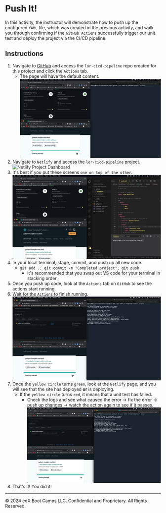 # Push It!

In this activity, the instructor will demonstrate how to push up the configured `YAML` file, which was created in the previous activity, and walk you through confirming if the `GitHub Actions` successfully trigger our unit test and deploy the project via the CI/CD pipeline.

## Instructions

1. Navigate to [GitHub](https://github.com/) and access the `lor-cicd-pipeline` repo created for this project and click the `Actions` tab.
   * The page will have the default content.
![GitHub Actions Page](./images/1-gh-action-page.png)
2. Navigate to `Netlify` and access the `lor-cicd-pipeline` project.
![Netlify Project Dashboard](./assets/2-netlif-project-dashboard.png)
3. It's best if you put these screens `one on top of the other`.
![Example on how to stack screens](./images/3-example-stack-screens.png)
4. In your local terminal, stage, commit, and push up all new code.
   * `git add .; git commit -m "Completed project"; git push`
     * It's recommended that you swap out VS code for your terminal in stacking order.
5. Once you push up code, look at the `Actions` tab on `GitHub` to see the actions start running.
6. Wait for the `Actions` to finish running.
![6-gh-action-yellow](./images/6-gh-action-yellow.png)
7. Once the `yellow circle` turns `green`, look at the `Netlify` page, and you will see that the site has deployed **or** is deploying.
   * If the `yellow circle` turns `red`, it means that a unit test has failed.
      * Check the logs and see what caused the error -> fix the error -> push up changes -> watch the action again to see if it passes.
![7-action-complete-green](./images/7-action-complete-green.png)
8. That's it! You did it!

---

© 2024 edX Boot Camps LLC. Confidential and Proprietary. All Rights Reserved.
